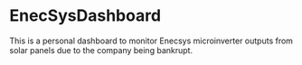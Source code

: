 # EnecSysDashboard
This is a personal dashboard to monitor Enecsys microinverter outputs from solar panels due to the company being bankrupt.
